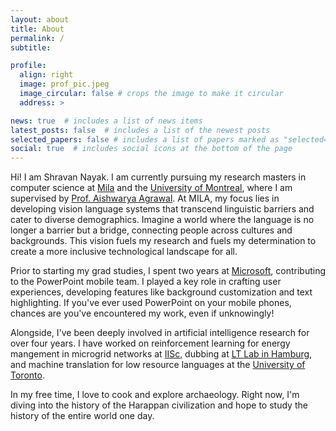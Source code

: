 ```yaml
---
layout: about
title: About
permalink: /
subtitle: 

profile:
  align: right
  image: prof_pic.jpeg
  image_circular: false # crops the image to make it circular
  address: >

news: true  # includes a list of news items
latest_posts: false  # includes a list of the newest posts
selected_papers: false # includes a list of papers marked as "selected={true}"
social: true  # includes social icons at the bottom of the page
---
```


<!-- Hi! I am Shravan Nayak. I am pursuing my CS research masters at Mila and the University of Montreal under the guidance of Professor Aishwarya Agrawal. -->
Hi! I am Shravan Nayak. I am currently pursuing my research masters in computer science at [Mila](https://mila.quebec/en/) and the [University of Montreal](https://www.umontreal.ca/en/), where I am supervised by [Prof. Aishwarya Agrawal](https://www.iro.umontreal.ca/~agrawal/). At MILA, my focus lies in developing vision language systems that transcend linguistic barriers and cater to diverse demographics. Imagine a world where the language is no longer a barrier but a bridge, connecting people across cultures and backgrounds. This vision fuels my research and fuels my determination to create a more inclusive technological landscape for all.

Prior to starting my grad studies, I spent two years at [Microsoft](https://www.microsoft.com/), contributing to the PowerPoint mobile team. I played a key role in crafting user experiences, developing features like background customization and text highlighting. If you've ever used PowerPoint on your mobile phones, chances are you've encountered my work, even if unknowingly!

Alongside, I've been deeply involved in artificial intelligence research for over four years. I have worked on reinforcement learning for energy mangement in microgrid networks at [IISc](https://www.csa.iisc.ac.in/~shalabh/), dubbing at [LT Lab in Hamburg](https://www.inf.uni-hamburg.de/en/inst/ab/lt/home.html), and machine translation for low resource languages at the [University of Toronto](https://www.utoronto.ca/).

In my free time, I love to cook and explore archaeology. Right now, I'm diving into the history of the Harappan civilization and hope to study the history of the entire world one day.

